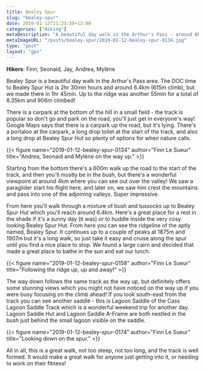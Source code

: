 ```yaml
---
title: Bealey Spur
slug: "bealey-spur"
date: 2019-01-12T21:23:59+13:00
categories: ["Hiking"]
metaDescription: "A beautiful day walk in the Arthur's Pass - around 6hrs return to the hut, or longer if you want to go up further!"
metaImageURL: "/posts/bealey-spur/2019-01-12-bealey-spur-0134.jpg"
type: "post"
layout: "gps"
---
```


__Hikers__: Finn, Seonaid, Jay, Andrea, Mylène

Bealey Spur is a beautiful day walk in the Arthur's Pass area. The DOC time to Bealey Spur Hut is 2hr 30min hours and around 6.4km (615m climb), but we made there in 1hr 45min. Up to the ridge was another 55min for a total of 8.35km and 906m climbed!

There is a carpark at the bottom of the hill in a small field - the track is popular so don't go and park on the road, you'll just get in everyone's way! Google Maps says that there is a carpark up the road, but it's lying. There's a portaloo at the carpark, a long drop toilet at the start of the track, and also a long drop at Bealey Spur Hut so plenty of options for when nature calls.

{{< figure name="2019-01-12-bealey-spur-0134" author="Finn Le Sueur" title="Andrea, Seonaid and Mylène on the way up." >}}

Starting from the bottom there's a 600m walk up the road to the start of the track, and then you'll mostly be in the bush, but there's a wonderful viewpoint at around 4km where you can see out over the valley! We saw a paraglider start his flight here, and later on, we saw him crest the mountains and pass into one of the adjoining valleys. Super impressive.

From here you'll walk through a mixture of bush and tussocks up to Bealey Spur Hut which you'll reach around 6.4km. Here's a great place for a rest in the shade if it's a sunny day (it was) or to huddle inside the very cosy looking Bealey Spur Hut. From here you can see the ridgeline of the aptly named, Bealey Spur. It continues up to a couple of peaks at 1875m and 1907m but it's a long walk, so just take it easy and cruise along the spur until you find a nice place to stop. We found a large cairn and decided that made a great place to bathe in the sun and eat our lunch.

{{< figure name="2019-01-12-bealey-spur-0158" author="Finn Le Sueur" title="Following the ridge up, up and away!" >}}

The way down follows the same track as the way up, but definitely offers some stunning views which you might not have noticed on the way up if you were busy focusing on the climb ahead! If you look south-east from the track you can see another saddle - this is Lagoon Saddle of the Cass Lagoon Saddle Track which is a wonderful weekend trip for another day. Lagoon Saddle Hut and Lagoon Saddle A-Frame are both nestled in the bush just behind the small lagoon visible on the saddle.

{{< figure name="2019-01-12-bealey-spur-0174" author="Finn Le Sueur" title="Looking down on the spur." >}}

All in all, this is a great walk, not too steep, not too long, and the track is well formed. It would make a great walk for anyone just getting into it, or needing to work on their fitness!
